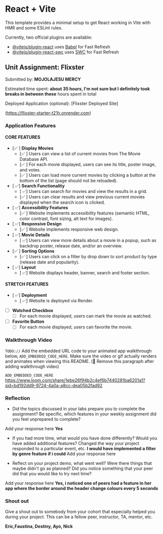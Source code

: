 # React + Vite

This template provides a minimal setup to get React working in Vite with HMR and some ESLint rules.

Currently, two official plugins are available:

- [@vitejs/plugin-react](https://github.com/vitejs/vite-plugin-react/blob/main/packages/plugin-react/README.md) uses [Babel](https://babeljs.io/) for Fast Refresh
- [@vitejs/plugin-react-swc](https://github.com/vitejs/vite-plugin-react-swc) uses [SWC](https://swc.rs/) for Fast Refresh


## Unit Assignment: Flixster

Submitted by: **MOJOLAJESU MERCY**

Estimated time spent: **about 35 hours, I'm not sure but I definitely took breaks in between these** hours spent in total

Deployed Application (optional): [Flixster Deployed Site]

(https://flixster-starter-t21h.onrender.com)

### Application Features

#### CORE FEATURES


- [✅ ] **Display Movies**
  - [✅ ] Users can view a list of current movies from The Movie Database API.
  - [✅ ] For each movie displayed, users can see its title, poster image, and votes.
  - [✅ ] Users can load more current movies by clicking a button at the bottom of the list (page should not be reloaded).
- [ ✅] **Search Functionality**
  - [ ✅] Users can search for movies and view the results in a grid.
  - [✅ ] Users can clear results and view previous current movies displayed when the search icon is clicked.
- [ ✅] **Accessibility Features**
  - [✅ ] Website implements accessibility features (semantic HTML, color contrast, font sizing, alt text for images).
- [ ✅] **Responsive Design**
  - [✅ ] Website implements responsive web design.
- [ ✅] **Movie Details**
  - [ ✅] Users can view more details about a movie in a popup, such as backdrop poster, release date, and/or an overview.
- [✅ ] **Sorting Options**
  - [✅ ] Users can click on a filter by drop down to sort product by type (release date and popularity).
- [ ✅] **Layout**
  - [ ✅] Website displays header, banner, search and footer section.

#### STRETCH FEATURES

- [ ✅] **Deployment**
  - [ ✅] Website is deployed via Render.
- [ ] **Watched Checkbox**
  - [ ] For each movie displayed, users can mark the movie as watched.
- [ ] **Favorite Button**
  - [ ] For each movie displayed, users can favorite the movie.

### Walkthrough Video

`TODO://` Add the embedded URL code to your animated app walkthrough below, `ADD_EMBEDDED_CODE_HERE`. Make sure the video or gif actually renders and animates when viewing this README. (🚫 Remove this paragraph after adding walkthrough video)

`ADD_EMBEDDED_CODE_HERE`
https://www.loom.com/share/1ebe26f94b2c4ef6b7440281ba6201a1?sid=bd192dd9-9724-4a0a-a8cc-dea05b2fad92

### Reflection

* Did the topics discussed in your labs prepare you to complete the assignment? Be specific, which features in your weekly assignment did you feel unprepared to complete?
   
Add your response here
     **Yes**
* If you had more time, what would you have done differently? Would you have added additional features? Changed the way your project responded to a particular event, etc.
   **I would have implemented a filter by genre feature if i could**
Add your response here

* Reflect on your project demo, what went well? Were there things that maybe didn't go as planned? Did you notice something that your peer did that you would like to try next time?

Add your response here
 **Yes, i noticed one of peers had a feature in her app where the border around the header change colours every 5 seconds**


### Shout out

Give a shout out to somebody from your cohort that especially helped you during your project. This can be a fellow peer, instructor, TA, mentor, etc.

**Eric,Faustina, Destiny, Ayo, Nick**
